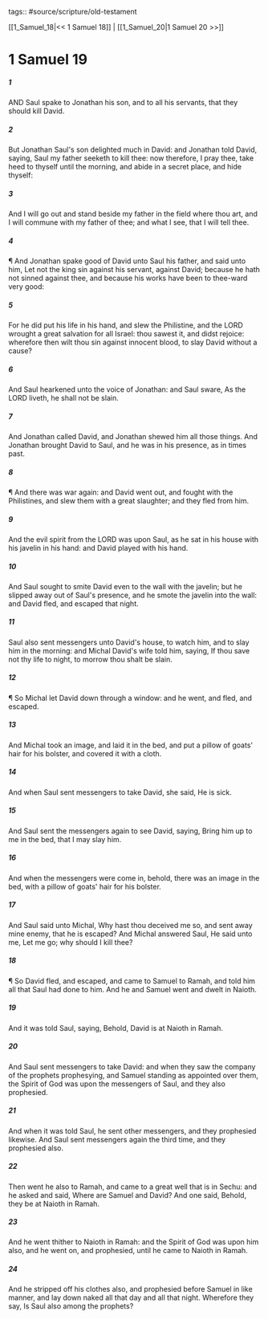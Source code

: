 tags:: #source/scripture/old-testament

[[1_Samuel_18|<< 1 Samuel 18]] | [[1_Samuel_20|1 Samuel 20 >>]]

# 1 Samuel 19

##### 1

AND Saul spake to Jonathan his son, and to all his servants, that they should kill David.

##### 2

But Jonathan Saul's son delighted much in David: and Jonathan told David, saying, Saul my father seeketh to kill thee: now therefore, I pray thee, take heed to thyself until the morning, and abide in a secret place, and hide thyself:

##### 3

And I will go out and stand beside my father in the field where thou art, and I will commune with my father of thee; and what I see, that I will tell thee.

##### 4

¶ And Jonathan spake good of David unto Saul his father, and said unto him, Let not the king sin against his servant, against David; because he hath not sinned against thee, and because his works have been to thee-ward very good:

##### 5

For he did put his life in his hand, and slew the Philistine, and the LORD wrought a great salvation for all Israel: thou sawest it, and didst rejoice: wherefore then wilt thou sin against innocent blood, to slay David without a cause?

##### 6

And Saul hearkened unto the voice of Jonathan: and Saul sware, As the LORD liveth, he shall not be slain.

##### 7

And Jonathan called David, and Jonathan shewed him all those things. And Jonathan brought David to Saul, and he was in his presence, as in times past.

##### 8

¶ And there was war again: and David went out, and fought with the Philistines, and slew them with a great slaughter; and they fled from him.

##### 9

And the evil spirit from the LORD was upon Saul, as he sat in his house with his javelin in his hand: and David played with his hand.

##### 10

And Saul sought to smite David even to the wall with the javelin; but he slipped away out of Saul's presence, and he smote the javelin into the wall: and David fled, and escaped that night.

##### 11

Saul also sent messengers unto David's house, to watch him, and to slay him in the morning: and Michal David's wife told him, saying, If thou save not thy life to night, to morrow thou shalt be slain.

##### 12

¶ So Michal let David down through a window: and he went, and fled, and escaped.

##### 13

And Michal took an image, and laid it in the bed, and put a pillow of goats' hair for his bolster, and covered it with a cloth.

##### 14

And when Saul sent messengers to take David, she said, He is sick.

##### 15

And Saul sent the messengers again to see David, saying, Bring him up to me in the bed, that I may slay him.

##### 16

And when the messengers were come in, behold, there was an image in the bed, with a pillow of goats' hair for his bolster.

##### 17

And Saul said unto Michal, Why hast thou deceived me so, and sent away mine enemy, that he is escaped? And Michal answered Saul, He said unto me, Let me go; why should I kill thee?

##### 18

¶ So David fled, and escaped, and came to Samuel to Ramah, and told him all that Saul had done to him. And he and Samuel went and dwelt in Naioth.

##### 19

And it was told Saul, saying, Behold, David is at Naioth in Ramah.

##### 20

And Saul sent messengers to take David: and when they saw the company of the prophets prophesying, and Samuel standing as appointed over them, the Spirit of God was upon the messengers of Saul, and they also prophesied.

##### 21

And when it was told Saul, he sent other messengers, and they prophesied likewise. And Saul sent messengers again the third time, and they prophesied also.

##### 22

Then went he also to Ramah, and came to a great well that is in Sechu: and he asked and said, Where are Samuel and David? And one said, Behold, they be at Naioth in Ramah.

##### 23

And he went thither to Naioth in Ramah: and the Spirit of God was upon him also, and he went on, and prophesied, until he came to Naioth in Ramah.

##### 24

And he stripped off his clothes also, and prophesied before Samuel in like manner, and lay down naked all that day and all that night. Wherefore they say, Is Saul also among the prophets?
